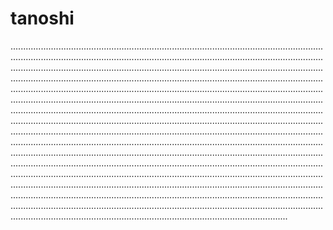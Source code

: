 # tanoshi

..............................................................................................................................................................................................................................................................................................................................................................................................................................................................................................................................................................................................................................................................................................................................................................................................................................................................................................................................................................................................................................................................................................................................................................................................................................................................................................................................................................................................................................................................................................................................................................................................................................................................................................................................................................................................................................................................................................................................................................................................................................................................................................................................................................................